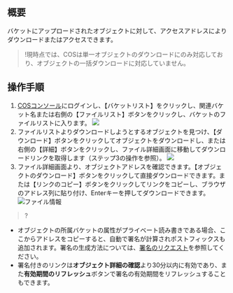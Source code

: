 ## 概要
バケットにアップロードされたオブジェクトに対して、アクセスアドレスによりダウンロードまたはアクセスできます。

>!現時点では、COSは単一オブジェクトのダウンロードにのみ対応しており、オブジェクトの一括ダウンロードに対応していません。

## 操作手順
1. [COSコンソール](https://console.cloud.tencent.com/cos5)にログインし、【バケットリスト】をクリックし、関連バケット名または右側の【ファイルリスト】ボタンをクリックし、バケットのファイルリストに入ります。
  ![](https://main.qcloudimg.com/raw/b373ba0eba6a1723236fce8e4a945c64.png)
2. ファイルリストよりダウンロードしようとするオブジェクトを見つけ、【ダウンロード】ボタンをクリックしてオブジェクトをダウンロードし、または右側の【詳細】ボタンをクリックし、ファイル詳細画面に移動してダウンロードリンクを取得します（ステップ3の操作を参照）。
![](https://main.qcloudimg.com/raw/43a197c8c2b662fc0149642a3a769f35.png)
3. ファイル詳細画面より、オブジェクトアドレスを確認できます。【オブジェクトのダウンロード】ボタンをクリックして直接ダウンロードできます。または【リンクのコピー】ボタンをクリックしてリンクをコピーし、ブラウザのアドレス列に貼り付け、Enterキーを押してダウンロードできます。
![ファイル情報](https://main.qcloudimg.com/raw/6b60651aee260df4f4969f8a7b25deb7.png)

>?
- オブジェクトの所属バケットの属性がプライベート読み書きである場合、ここからアドレスをコピーすると、自動で署名が計算されポストフィックスも追加されます。署名の生成方法については、[署名のリクエスト](https://cloud.tencent.com/document/product/436/7778)を参照してください。
- 署名付きのリンクは**オブジェクト詳細の確認**より30分以内に有効であり、また**有効期間のリフレッシュ**ボタンで署名の有効期間をリフレッシュすることもできます。
